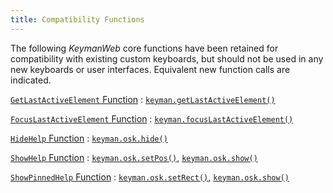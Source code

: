 ```yaml
---
title: Compatibility Functions
---
```

  
The following <span class="emphasis">*KeymanWeb*</span> core functions
have been retained for compatibility with existing custom keyboards, but
should not be used in any new keyboards or user interfaces. Equivalent
new function calls are indicated.

[`GetLastActiveElement` Function](GetLastActiveElement)
:   [`keyman.getLastActiveElement()`](../core/getLastActiveElement)

<!-- -->

[`FocusLastActiveElement` Function](FocusLastActiveElement)
:   [`keyman.focusLastActiveElement()`](../core/focusLastActiveElement)

<!-- -->

[`HideHelp` Function](HideHelp)
:   [`keyman.osk.hide()`](../osk/hide)

<!-- -->

[`ShowHelp` Function](ShowHelp)
:   [`keyman.osk.setPos()`](../osk/setPos),
    [`keyman.osk.show()`](../osk/show)

<!-- -->

[`ShowPinnedHelp` Function](ShowPinnedHelp)
:   [`keyman.osk.setRect()`](../osk/setRect),
    [`keyman.osk.show()`](../osk/show)
